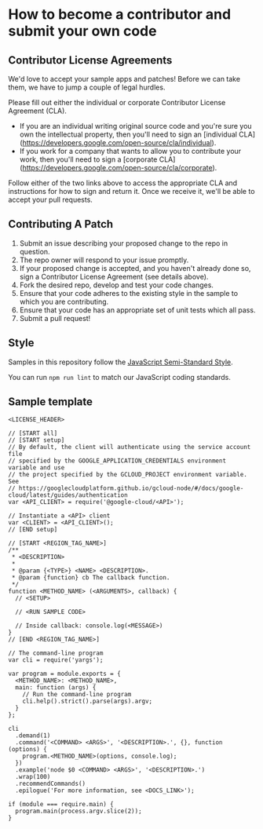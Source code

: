 # How to become a contributor and submit your own code

## Contributor License Agreements

We'd love to accept your sample apps and patches! Before we can take them, we
have to jump a couple of legal hurdles.

Please fill out either the individual or corporate Contributor License Agreement
(CLA).

  * If you are an individual writing original source code and you're sure you
    own the intellectual property, then you'll need to sign an [individual CLA]
    (https://developers.google.com/open-source/cla/individual).
  * If you work for a company that wants to allow you to contribute your work,
    then you'll need to sign a [corporate CLA]
    (https://developers.google.com/open-source/cla/corporate).

Follow either of the two links above to access the appropriate CLA and
instructions for how to sign and return it. Once we receive it, we'll be able to
accept your pull requests.

## Contributing A Patch

1. Submit an issue describing your proposed change to the repo in question.
1. The repo owner will respond to your issue promptly.
1. If your proposed change is accepted, and you haven't already done so, sign a Contributor License Agreement (see details above).
1. Fork the desired repo, develop and test your code changes.
1. Ensure that your code adheres to the existing style in the sample to which you are contributing.
1. Ensure that your code has an appropriate set of unit tests which all pass.
1. Submit a pull request!

## Style

Samples in this repository follow the [JavaScript Semi-Standard
Style](https://github.com/Flet/semistandard).

You can run `npm run lint` to match our JavaScript coding standards.

## Sample template

```
<LICENSE_HEADER>

// [START all]
// [START setup]
// By default, the client will authenticate using the service account file
// specified by the GOOGLE_APPLICATION_CREDENTIALS environment variable and use
// the project specified by the GCLOUD_PROJECT environment variable. See
// https://googlecloudplatform.github.io/gcloud-node/#/docs/google-cloud/latest/guides/authentication
var <API_CLIENT> = require('@google-cloud/<API>');

// Instantiate a <API> client
var <CLIENT> = <API_CLIENT>();
// [END setup]

// [START <REGION_TAG_NAME>]
/**
 * <DESCRIPTION>
 *
 * @param {<TYPE>} <NAME> <DESCRIPTION>.
 * @param {function} cb The callback function.
 */
function <METHOD_NAME> (<ARGUMENTS>, callback) {
  // <SETUP>

  // <RUN SAMPLE CODE>

  // Inside callback: console.log(<MESSAGE>)
}
// [END <REGION_TAG_NAME>]

// The command-line program
var cli = require('yargs');

var program = module.exports = {
  <METHOD_NAME>: <METHOD_NAME>,
  main: function (args) {
    // Run the command-line program
    cli.help().strict().parse(args).argv;
  }
};

cli
  .demand(1)
  .command('<COMMAND> <ARGS>', '<DESCRIPTION>.', {}, function (options) {
    program.<METHOD_NAME>(options, console.log);
  })
  .example('node $0 <COMMAND> <ARGS>', '<DESCRIPTION>.')
  .wrap(100)
  .recommendCommands()
  .epilogue('For more information, see <DOCS_LINK>');

if (module === require.main) {
  program.main(process.argv.slice(2));
}
```
